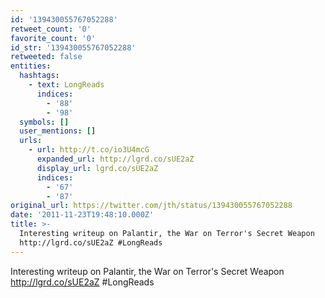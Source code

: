 ```yaml
---
id: '139430055767052288'
retweet_count: '0'
favorite_count: '0'
id_str: '139430055767052288'
retweeted: false
entities:
  hashtags:
    - text: LongReads
      indices:
        - '88'
        - '98'
  symbols: []
  user_mentions: []
  urls:
    - url: http://t.co/io3U4mcG
      expanded_url: http://lgrd.co/sUE2aZ
      display_url: lgrd.co/sUE2aZ
      indices:
        - '67'
        - '87'
original_url: https://twitter.com/jth/status/139430055767052288
date: '2011-11-23T19:48:10.000Z'
title: >-
  Interesting writeup on Palantir, the War on Terror's Secret Weapon
  http://lgrd.co/sUE2aZ #LongReads
---
```


Interesting writeup on Palantir, the War on Terror's Secret Weapon http://lgrd.co/sUE2aZ #LongReads
